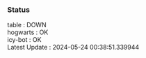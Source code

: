 ### Status


table : DOWN  
hogwarts : OK  
icy-bot : OK  
Latest Update : 2024-05-24 00:38:51.339944
